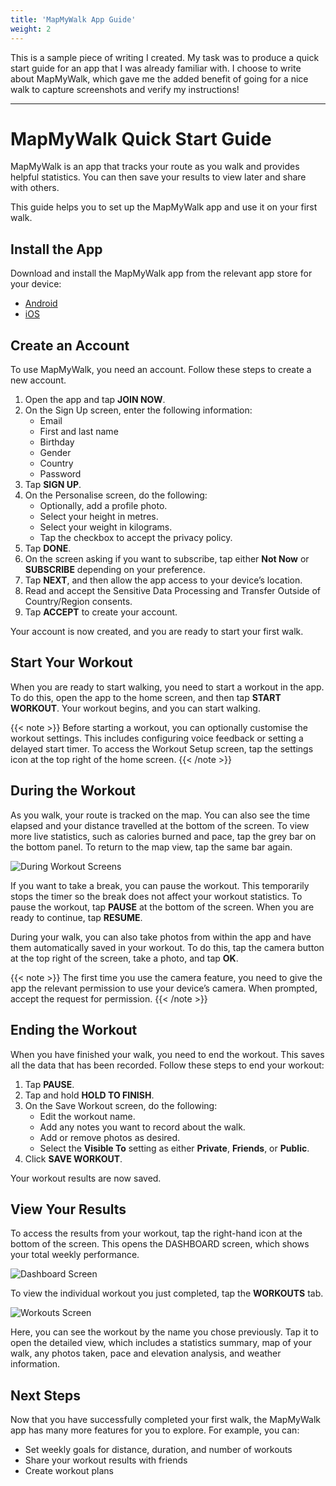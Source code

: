 ```yaml
---
title: 'MapMyWalk App Guide'
weight: 2
---
```


This is a sample piece of writing I created. My task was to produce a quick start guide for an app that I was already familiar with. I choose to write about MapMyWalk, which gave me the added benefit of going for a nice walk to capture screenshots and verify my instructions!


---

# MapMyWalk Quick Start Guide
MapMyWalk is an app that tracks your route as you walk and provides helpful statistics. You can then save your results to view later and share with others.

This guide helps you to set up the MapMyWalk app and use it on your first walk.

## Install the App
Download and install the MapMyWalk app from the relevant app store for your device:
- [Android](https://play.google.com/store/apps/details?id=com.mapmywalk.android2&hl=en_GB&gl=US&pli=1)
- [iOS](https://apps.apple.com/gb/app/map-my-walk-by-under-armour/id307861492)

## Create an Account
To use MapMyWalk, you need an account. Follow these steps to create a new account.

1. Open the app and tap **JOIN NOW**.
1. On the Sign Up screen, enter the following information:
    -	Email
    -	First and last name
    -	Birthday
    -	Gender
    -	Country
    -	Password
1. Tap **SIGN UP**.
1. On the Personalise screen, do the following:
    -	Optionally, add a profile photo.
    -	Select your height in metres.
    -	Select your weight in kilograms. 
    -	Tap the checkbox to accept the privacy policy.
1. Tap **DONE**.
1. On the screen asking if you want to subscribe, tap either **Not Now** or **SUBSCRIBE** depending on your preference. 
1. Tap **NEXT**, and then allow the app access to your device’s location.
1. Read and accept the Sensitive Data Processing and Transfer Outside of Country/Region consents. 
1. Tap **ACCEPT** to create your account.

Your account is now created, and you are ready to start your first walk.

## Start Your Workout
When you are ready to start walking, you need to start a workout in the app. To do this, open the app to the home screen, and then tap **START WORKOUT**. Your workout begins, and you can start walking.

{{< note >}}
Before starting a workout, you can optionally customise the workout settings. This includes configuring voice feedback or setting a delayed start timer. To access the Workout Setup screen, tap the settings icon at the top right of the home screen.
{{< /note >}}

## During the Workout
As you walk, your route is tracked on the map. You can also see the time elapsed and your distance travelled at the bottom of the screen. To view more live statistics, such as calories burned and pace, tap the grey bar on the bottom panel. To return to the map view, tap the same bar again.

![During Workout Screens](/writing-portfolio/images/mapmywalk/during.png)
 
If you want to take a break, you can pause the workout. This temporarily stops the timer so the break does not affect your workout statistics. To pause the workout, tap **PAUSE** at the bottom of the screen. When you are ready to continue, tap **RESUME**. 

During your walk, you can also take photos from within the app and have them automatically saved in your workout. To do this, tap the camera button at the top right of the screen, take a photo, and tap **OK**. 

{{< note >}}
The first time you use the camera feature, you need to give the app the relevant permission to use your device’s camera. When prompted, accept the request for permission.
{{< /note >}}

## Ending the Workout
When you have finished your walk, you need to end the workout. This saves all the data that has been recorded. Follow these steps to end your workout:

1. Tap **PAUSE**.
1. Tap and hold **HOLD TO FINISH**.
1. On the Save Workout screen, do the following:
    - Edit the workout name.
    - Add any notes you want to record about the walk.
    - Add or remove photos as desired.
    - Select the **Visible To** setting as either **Private**, **Friends**, or **Public**.
1. Click **SAVE WORKOUT**.

Your workout results are now saved.

## View Your Results
To access the results from your workout, tap the right-hand icon at the bottom of the screen. This opens the DASHBOARD screen, which shows your total weekly performance.

![Dashboard Screen](/writing-portfolio/images/mapmywalk/dashboard.png)
 
To view the individual workout you just completed, tap the **WORKOUTS** tab.

![Workouts Screen](/writing-portfolio/images/mapmywalk/workouts.png)
 
Here, you can see the workout by the name you chose previously. Tap it to open the detailed view, which includes a statistics summary, map of your walk, any photos taken, pace and elevation analysis, and weather information.

## Next Steps
Now that you have successfully completed your first walk, the MapMyWalk app has many more features for you to explore. For example, you can:
- Set weekly goals for distance, duration, and number of workouts
- Share your workout results with friends 
- Create workout plans
